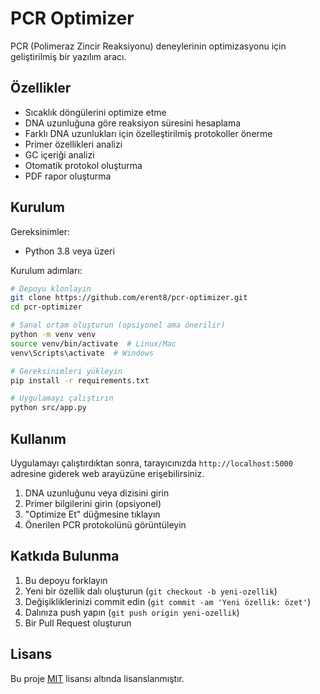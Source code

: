 # PCR Optimizer

PCR (Polimeraz Zincir Reaksiyonu) deneylerinin optimizasyonu için geliştirilmiş bir yazılım aracı.

## Özellikler

- Sıcaklık döngülerini optimize etme
- DNA uzunluğuna göre reaksiyon süresini hesaplama
- Farklı DNA uzunlukları için özelleştirilmiş protokoller önerme
- Primer özellikleri analizi
- GC içeriği analizi
- Otomatik protokol oluşturma
- PDF rapor oluşturma

## Kurulum

Gereksinimler:
- Python 3.8 veya üzeri

Kurulum adımları:

```bash
# Depoyu klonlayın
git clone https://github.com/erent8/pcr-optimizer.git
cd pcr-optimizer

# Sanal ortam oluşturun (opsiyonel ama önerilir)
python -m venv venv
source venv/bin/activate  # Linux/Mac
venv\Scripts\activate  # Windows

# Gereksinimleri yükleyin
pip install -r requirements.txt

# Uygulamayı çalıştırın
python src/app.py
```

## Kullanım

Uygulamayı çalıştırdıktan sonra, tarayıcınızda `http://localhost:5000` adresine giderek web arayüzüne erişebilirsiniz.

1. DNA uzunluğunu veya dizisini girin
2. Primer bilgilerini girin (opsiyonel)
3. "Optimize Et" düğmesine tıklayın
4. Önerilen PCR protokolünü görüntüleyin

## Katkıda Bulunma

1. Bu depoyu forklayın
2. Yeni bir özellik dalı oluşturun (`git checkout -b yeni-ozellik`)
3. Değişikliklerinizi commit edin (`git commit -am 'Yeni özellik: özet'`)
4. Dalınıza push yapın (`git push origin yeni-ozellik`)
5. Bir Pull Request oluşturun

## Lisans

Bu proje [MIT](LICENSE) lisansı altında lisanslanmıştır. 
